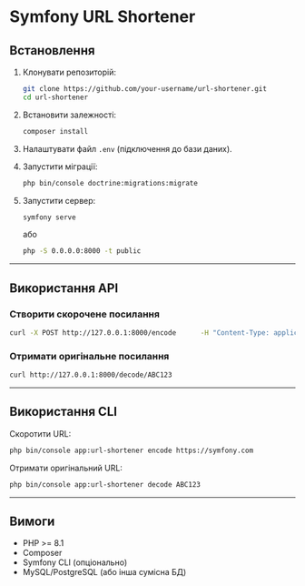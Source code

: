 # Symfony URL Shortener

## Встановлення

1. Клонувати репозиторій:
   ```bash
   git clone https://github.com/your-username/url-shortener.git
   cd url-shortener
   ```

2. Встановити залежності:
   ```bash
   composer install
   ```

3. Налаштувати файл `.env` (підключення до бази даних).

4. Запустити міграції:
   ```bash
   php bin/console doctrine:migrations:migrate
   ```

5. Запустити сервер:
   ```bash
   symfony serve
   ```
   або
   ```bash
   php -S 0.0.0.0:8000 -t public
   ```

---

## Використання API

### Створити скорочене посилання
```bash
curl -X POST http://127.0.0.1:8000/encode      -H "Content-Type: application/json"      -d '{"url":"https://symfony.com"}'
```

### Отримати оригінальне посилання
```bash
curl http://127.0.0.1:8000/decode/ABC123
```

---

## Використання CLI

Скоротити URL:
```bash
php bin/console app:url-shortener encode https://symfony.com
```

Отримати оригінальний URL:
```bash
php bin/console app:url-shortener decode ABC123
```

---

## Вимоги
- PHP >= 8.1
- Composer
- Symfony CLI (опціонально)
- MySQL/PostgreSQL (або інша сумісна БД)

